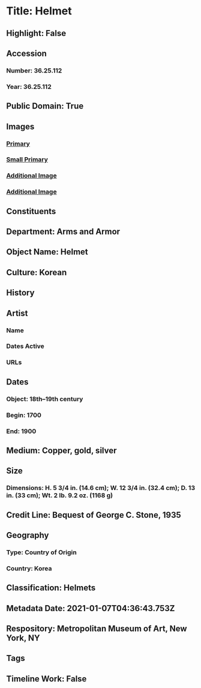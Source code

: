 # Title: Helmet
## Highlight: False
## Accession
### Number: 36.25.112
### Year: 36.25.112
## Public Domain: True
## Images
### [Primary](https://images.metmuseum.org/CRDImages/aa/original/LC-spdlr-36_25_112-002.jpg)
### [Small Primary](https://images.metmuseum.org/CRDImages/aa/web-large/LC-spdlr-36_25_112-002.jpg)
### [Additional Image](https://images.metmuseum.org/CRDImages/aa/original/LC-spdlr-36_25_112-001.jpg)
### [Additional Image](https://images.metmuseum.org/CRDImages/aa/original/LC-spdlr-36_25_112-004.jpg)
## Constituents
## Department: Arms and Armor
## Object Name: Helmet
## Culture: Korean
## History
## Artist
### Name
### Dates Active
### URLs
## Dates
### Object: 18th–19th century
### Begin: 1700
### End: 1900
## Medium: Copper, gold, silver
## Size
### Dimensions: H. 5 3/4 in. (14.6 cm); W. 12 3/4 in. (32.4 cm); D. 13 in. (33 cm); Wt. 2 lb. 9.2 oz. (1168 g)
## Credit Line: Bequest of George C. Stone, 1935
## Geography
### Type: Country of Origin
### Country: Korea
## Classification: Helmets
## Metadata Date: 2021-01-07T04:36:43.753Z
## Respository: Metropolitan Museum of Art, New York, NY
## Tags
## Timeline Work: False